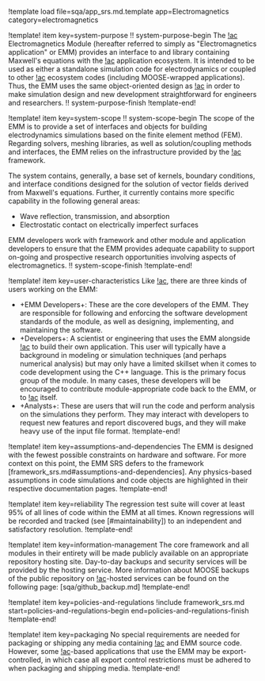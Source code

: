 !template load file=sqa/app_srs.md.template app=Electromagnetics category=electromagnetics

!template! item key=system-purpose
!! system-purpose-begin
The [!ac](MOOSE) Electromagnetics Module (hereafter referred to simply as "Electromagnetics application"
or EMM) provides an interface to and library containing Maxwell's equations with the [!ac](MOOSE)
application ecosystem. It is intended to be used as either a standalone simulation code for electrodynamics
or coupled to other [!ac](MOOSE) ecosystem codes (including MOOSE-wrapped applications). Thus, the
EMM uses the same object-oriented design as [!ac](MOOSE) in order to make simulation design and new
development straightforward for engineers and researchers.
!! system-purpose-finish
!template-end!

!template! item key=system-scope
!! system-scope-begin
The scope of the EMM is to provide a set of interfaces and objects for building electrodynamics simulations
based on the finite element method (FEM). Regarding solvers, meshing libraries, as well as solution/coupling
methods and interfaces, the EMM relies on the infrastructure provided by the [!ac](MOOSE) framework.

The system contains, generally, a base set of kernels, boundary conditions, and interface conditions
designed for the solution of vector fields derived from Maxwell's equations. Further, it currently
contains more specific capability in the following general areas:

- Wave reflection, transmission, and absorption
- Electrostatic contact on electrically imperfect surfaces

EMM developers work with framework and other module and application developers to ensure that the EMM
provides adequate capability to support on-going and prospective research opportunities involving aspects
of electromagnetics.
!! system-scope-finish
!template-end!

!template! item key=user-characteristics
Like [!ac](MOOSE), there are three kinds of users working on the EMM:

- +EMM Developers+: These are the core developers of the EMM. They are responsible for following and
  enforcing the software development standards of the module, as well as designing, implementing, and
  maintaining the software.
- +Developers+: A scientist or engineering that uses the EMM alongside [!ac](MOOSE) to build their own
  application. This user will typically have a background in modeling or simulation techniques (and
  perhaps numerical analysis) but may only have a limited skillset when it comes to code development
  using the C++ language. This is the primary focus group of the module. In many cases, these developers
  will be encouraged to contribute module-appropriate code back to the EMM, or to [!ac](MOOSE) itself.
- +Analysts+: These are users that will run the code and perform analysis on the simulations they perform.
  They may interact with developers to request new features and report discovered bugs, and they will
  make heavy use of the input file format.
!template-end!

!template! item key=assumptions-and-dependencies
The EMM is designed with the fewest possible constraints on hardware and software. For more context
on this point, the EMM SRS defers to the framework [framework_srs.md#assumptions-and-dependencies].
Any physics-based assumptions in code simulations and code objects are highlighted in their respective
documentation pages.
!template-end!

!template! item key=reliability
The regression test suite will cover at least 95% of all lines of code within the EMM at all times.
Known regressions will be recorded and tracked (see [#maintainability]) to an independent and satisfactory
resolution.
!template-end!

!template! item key=information-management
The core framework and all modules in their entirety will be made publicly available on an appropriate
repository hosting site. Day-to-day backups and security services will be provided by the hosting service.
More information about MOOSE backups of the public repository on [!ac](INL)-hosted services can be found
on the following page: [sqa/github_backup.md]
!template-end!

!template! item key=policies-and-regulations
!include framework_srs.md start=policies-and-regulations-begin end=policies-and-regulations-finish
!template-end!

!template! item key=packaging
No special requirements are needed for packaging or shipping any media containing [!ac](MOOSE) and
EMM source code. However, some [!ac](MOOSE)-based applications that use the EMM may be export-controlled,
in which case all export control restrictions must be adhered to when packaging and shipping media.
!template-end!
